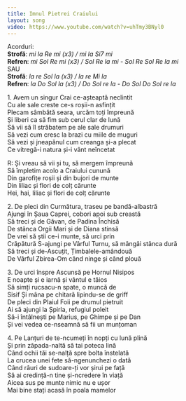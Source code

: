 ```yaml
---
title: Imnul Pietrei Craiului
layout: song
video: https://www.youtube.com/watch?v=uhTmy3BNyl0
---
```


Acorduri:  
**Strofă**: *mi la Re mi (x3) / mi la Si7 mi*  
**Refren**: *mi Sol Re mi (x3) / Sol Re la mi - Sol Re Sol Re la mi*  
SAU  
**Strofă**: *la re Sol la (x3) / la re Mi la*  
**Refren**: *la Do Sol la (x3) / Do Sol re la - Do Sol Do Sol re la*  

1\. Avem un singur Crai ce-așteaptă neclintit  
Cu ale sale creste ce-s roșii-n asfințit  
Plecam sâmbătă seara, urcăm toți împreună  
Și liberi ca să fim sub cerul clar de lună  
Să vii să îl străbatem pe ale sale drumuri  
Să vezi cum cresc la brazi cu miile de muguri  
Să vezi și jneapănul cum creanga și-a plecat  
Ce vitregă-i natura și-i vânt neîncetat  

R: Și vreau să vii și tu, să mergem împreună  
Să împletim acolo a Craiului cunună  
Din garofițe roșii și din bujori de munte  
Din liliac și flori de colț cărunte  
Hei, hai, liliac și flori de colț cărunte  

2\. De pleci din Curmătura, traseu pe bandă-albastră  
Ajungi în Șaua Caprei, cobori apoi sub creastă  
Să treci și de Găvan, de Padina Închisă  
De stânca Orgii Mari și de Diana stinsă  
De vrei să știi ce-i munte, să urci prin  
Crăpătură S-ajungi pe Vârful Turnu, să mângâi stânca dură  
Să treci și de-Ascuțit, Țimbalele-amândouă  
De Vârful Zbirea-Om când ninge și când plouă  

3\. De urci înspre Ascunsă pe Hornul Nisipos  
E noapte și e iarnă și vântul e tăios  
Să simți rucsacu-n spate, o muncă de  
Sisif Și mâna pe chitară lipindu-se de griff  
De pleci din Plaiul Foii pe drumul pietruit  
Ai să ajungi la Șpirla, refugiul poleit  
Să-i întâlnești pe Marius, pe Ghimpe și pe Dan  
Și vei vedea ce-nseamnă să fii un munțoman  

4\. Pe Lanțuri de te-ncumeți în nopți cu lună plină  
Și prin zăpada-naltă să tai poteca lină  
Când ochii tăi se-nalță spre bolta înstelată  
La crucea unei fete să-ngenunchezi o dată  
Când râuri de sudoare-ți vor șirui pe față  
Să ai credință-n tine și-ncredere în viață  
Aicea sus pe munte nimic nu e ușor  
Mai bine stați acasă în poala mamelor  
